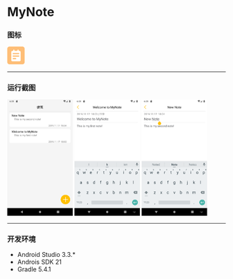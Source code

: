 # MyNote

### 图标
<img src="https://github.com/Carry955/MyNote/blob/master/app/src/main/res/mipmap-xhdpi/note.png" width="8%">

-----
### 运行截图
<img src="https://github.com/Carry955/MyNote/blob/master/ScreenShot/main.png" width="30%">     <img src="https://github.com/Carry955/MyNote/blob/master/ScreenShot/note_1.png" width="30%">     <img src="https://github.com/Carry955/MyNote/blob/master/ScreenShot/note_2.png" width="30%">

-----
### 开发环境
* Android Studio 3.3.*  
* Androis SDK 21  
* Gradle 5.4.1
